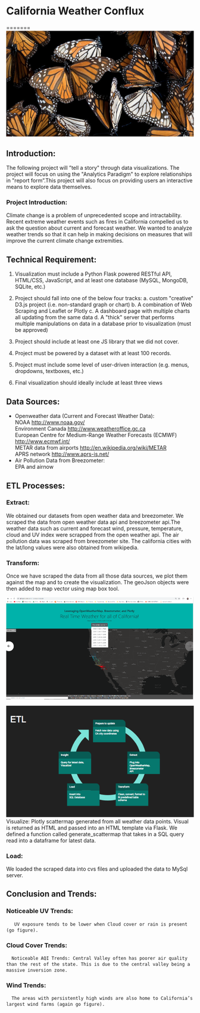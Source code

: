 # California Weather Conflux


=======
![Monarch](Monarch_Butterfly.png)

## Introduction:
   The following project will ”tell a story" through data visualizations.
The project will focus on using the "Analytics Paradigm" to explore relationships in "report form”.This project will also focus on providing users an interactive means to explore data themselves.

### Project Introduction:
  Climate change is a problem of unprecedented scope and intractability. Recent extreme weather events such as fires in California compelled us to ask the question about current and forecast weather. We wanted to analyze weather trends so that it can help in making decisions on measures that will improve the current climate change extremities.

## Technical Requirement: 
  1. Visualization must include a Python Flask powered RESTful API, HTML/CSS, JavaScript, and at least one database (MySQL, MongoDB, SQLite, etc.)

  2. Project should fall into one of the below four tracks:
    a. custom "creative" D3.js project (i.e. non-standard graph or chart)
    b. A combination of Web Scraping and Leaflet or Plotly
    c. A dashboard page with multiple charts all updating from the same data
    d. A "thick" server that performs multiple manipulations on data in a database prior to visualization (must be approved)

  3. Project should include at least one JS library that we did not cover.

  4. Project must be powered by a dataset with at least 100 records.

  5. Project must include some level of user-driven interaction (e.g. menus, dropdowns, textboxes, etc.)

  6. Final visualization should ideally include at least three views
  
## Data Sources: 
  * Openweather data (Current and Forecast Weather Data): <br />
      NOAA http://www.noaa.gov/ <br />
      Environment Canada http://www.weatheroffice.gc.ca <br />
      European Centre for Medium-Range Weather Forecasts (ECMWF) http://www.ecmwf.int/ <br />
      METAR data from airports http://en.wikipedia.org/wiki/METAR  <br />
      APRS network http://www.aprs-is.net/ <br />
  * Air Pollution Data from Breezometer: <br />
      EPA and airnow <br />

## ETL Processes: 
 ### Extract:
   We obtained our datasets from open weather data and breezometer. We scraped the data from open weather data api and breezometer api.The weather data such as current and forecast wind, pressure, temperature, cloud and UV index were scrapped from the open weather api. The air pollution data was scraped from breezometer site. The california cities with the lat/long values were also obtained from wikipedia.

 ### Transform:
   Once we have scraped the data from all those data sources, we plot them against the map and to create the visualization. The geoJson objects were then added to map vector using map box tool. 

 ![Final_Screenshot_index](Final_Screenshot_index.png)

 ![ETL_screenshot](ETL_screenshot.png)
 Visualize: Plotly scattermap generated from all weather data points.
 Visual is returned as HTML and passed into an HTML template via Flask.
 We defined a function called generate_scattermap that takes in a SQL query read into a dataframe for latest data.

 ### Load:
  We loaded the scraped data into cvs files and uploaded the data to MySql server.

## Conclusion and Trends:
  ### Noticeable UV Trends:
       UV exposure tends to be lower when Cloud cover or rain is present (go figure).
  ### Cloud Cover Trends:
      Noticeable AQI Trends: Central Valley often has poorer air quality than the rest of the state. This is due to the central valley being a  massive inversion zone.
  ### Wind Trends:
      The areas with persistently high winds are also home to California’s largest wind farms (again go figure). 

